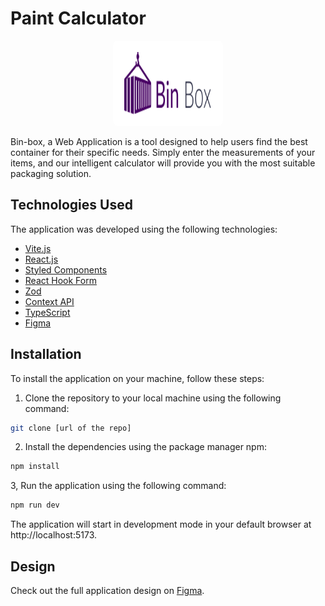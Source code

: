 # Paint Calculator

<div align="center">
 <img  src="./src/assets/Logo.svg"  style="background: white; padding:18px; border-radius: 8px" alt="bin-box logo" width="140"  height="100" />
</div>

Bin-box, a Web Application is a tool designed to help users find the best container for their specific needs. Simply enter the measurements of your items, and our intelligent calculator will provide you with the most suitable packaging solution.

## Technologies Used

The application was developed using the following technologies:

- [Vite.js](https://vitejs.dev/)
- [React.js](https://reactjs.org/)
- [Styled Components](https://styled-components.com/)
- [React Hook Form](https://react-hook-form.com/)
- [Zod](https://github.com/vriad/zod)
- [Context API](https://reactjs.org/docs/context.html)
- [TypeScript](https://www.typescriptlang.org/)
- [Figma](https://www.figma.com/)

## Installation

To install the application on your machine, follow these steps:

1. Clone the repository to your local machine using the following command:

```sh
git clone [url of the repo]
```

2. Install the dependencies using the package manager npm:

```sh
npm install

```

3, Run the application using the following command:

```sh
npm run dev

```

The application will start in development mode in your default browser at http://localhost:5173.

## Design

Check out the full application design on [Figma](https://www.figma.com/file/JP4ylZCYzAXaiFFXgWImEe/PaintColor?t=mavol0UQs7ydnqvj-1).
